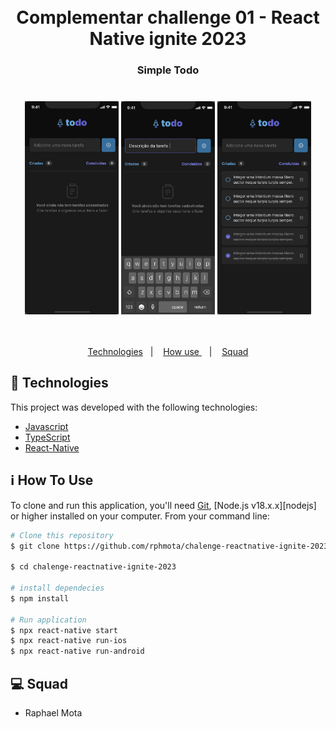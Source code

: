 <h1 align="center">
  
   <br>
    Complementar challenge 01 - React Native ignite 2023
   
</h1>

<h3 align="center">
  Simple Todo
  <br><br><br>
   <img alt="cetic" src=".github/page1.png" width="150px" />
    <img alt="cetic" src=".github/page2.png" width="150px" />
    <img alt="cetic" src=".github/page3.png" width="150px" />
</h3>

<br>

<p align="center">
  <a href="#rocket-technologies">Technologies</a>&nbsp;&nbsp;&nbsp;|&nbsp;&nbsp;&nbsp;
  <a href="#information_source-how-to-use">How use </a>&nbsp;&nbsp;&nbsp;|&nbsp;&nbsp;&nbsp;
  <a href="#computer-equipe">Squad</a>
</p>

## :rocket: Technologies

This project was developed with the following technologies:

- [Javascript](https://developer.mozilla.org/pt-BR/docs/Aprender/JavaScript)
- [TypeScript](https://www.typescriptlang.org/)
- [React-Native](https://reactnative.dev/)

## :information_source: How To Use

To clone and run this application, you'll need [Git](https://git-scm.com), [Node.js v18.x.x][nodejs] or higher installed on your computer. From your command line:

```bash
# Clone this repository
$ git clone https://github.com/rphmota/chalenge-reactnative-ignite-2023

$ cd chalenge-reactnative-ignite-2023

# install dependecies
$ npm install

# Run application
$ npx react-native start
$ npx react-native run-ios
$ npx react-native run-android

```

## :computer: Squad

- Raphael Mota
